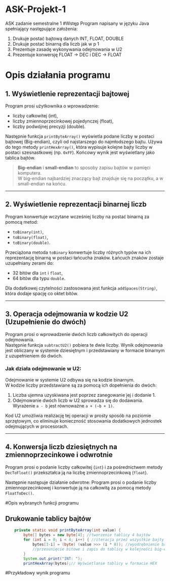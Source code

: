 # ASK-Projekt-1
ASK zadanie semestralne 1 
#Wstęp
Program napisany w języku Java spełniający następujące założenia:
  1.	Drukuje postać bajtową danych INT, FLOAT, DOUBLE
  2.	Drukuje postać binarną dla liczb jak w p 1
  3.	Prezentuje zasadę wykonywania odejmowania w U2
  4.	Prezentuje konwersję FLOAT -> DEC i DEC -> FLOAT

# Opis działania programu

## 1. Wyświetlenie reprezentacji bajtowej

Program prosi użytkownika o wprowadzenie:
- liczby całkowitej (int),
- liczby zmiennoprzecinkowej pojedynczej (float),
- liczby podwójnej precyzji (double).

Następnie funkcja `printByteArray()` wyświetla podane liczby w postaci bajtowej (Big-endian), czyli od najstarszego do najmłodszego bajtu. Używa do tego metody `printHexArray()`, która wypisuje kolejne bajty liczby w postaci szesnastkowej (np. `0xFF`). Końcowy wynik jest wyświetlany jako tablica bajtów.

> **Big-endian** i **small-endian** to sposoby zapisu bajtów w pamięci komputera.  
W big-endian najbardziej znaczący bajt znajduje się na początku, a w small-endian na końcu.

---

## 2. Wyświetlenie reprezentacji binarnej liczb

Program konwertuje wczytane wcześniej liczby na postać binarną za pomocą metod:
- `toBinary(int)`,
- `toBinary(float)`,
- `toBinary(double)`.

Przeciążona metoda `toBinary` konwertuje liczby różnych typów na ich reprezentację binarną w postaci łańcucha znaków. Łańcuch znaków zostaje uzupełniany zerami do:
- 32 bitów dla `int` i `float`,
- 64 bitów dla typu `double`.

Dla dodatkowej czytelności zastosowana jest funkcja `addSpaces(String)`, która dodaje spację co oktet bitów. 

---

## 3. Operacja odejmowania w kodzie U2 (Uzupełnienie do dwóch)

Program prosi o wprowadzenie dwóch liczb całkowitych do operacji odejmowania.  
Następnie funkcja `subtractU2()` pobiera te dwie liczby. Wynik odejmowania jest obliczany w systemie dziesiętnym i przedstawiany w formacie binarnym z uzupełnieniem do dwóch.

### Jak działa odejmowanie w U2:
Odejmowanie w systemie U2 odbywa się na kodzie binarnym.  
W kodzie liczby przedstawiane są za pomocą ich dopełnienia do dwóch:
1. Liczba ujemna uzyskiwana jest poprzez zanegowanie jej i dodanie 1.
2. Odejmowanie dwóch liczb w U2 sprowadza się do dodawania. Wyrażenie `a - b` jest równoważne `a + (~b + 1)`.

Kod U2 umożliwia realizację tej operacji w prosty sposób na poziomie sprzętowym, co eliminuje konieczność stosowania dodatkowych jednostek odejmujących w procesorach.

---

## 4. Konwersja liczb dziesiętnych na zmiennoprzecinkowe i odwrotnie

Program prosi o podanie liczby całkowitej (`int`) i za pośrednictwem metody `DecToFloat()` przekształca ją na liczbę zmiennoprzecinkową (`float`).  

Następnie następuje działanie odwrotne:
Program prosi o podanie liczby zmiennoprzecinkowej i konwertuje ją na całkowitą za pomocą metody `FloatToDec()`.

#Opis wybranych funkcji programu

## Drukowanie tablicy bajtów
```java
    private static void printByteArray(int value) {
        byte[] bytes = new byte[4]; //tworzenie tablicy 4 bajtów
        for (int i = 0; i < 4; i++) { //iteracja przez wszystkie bajty tablicy od najmniej znaczącego
            bytes[3-i] = (byte) (value >>> (i * 8)); //wyodrębnienie bajtów poprzez
            //przesunięcie bitowe i zapis do tablicy w kolejności big-endian
        }
        System.out.print("INT: ");
        printHexArray(bytes);// Wyświetlanie tablicy w formacie HEX
```

#Przykładowy wynik programu

[](/results.png)
